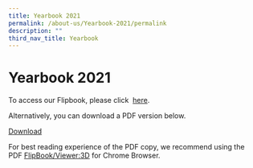 ```yaml
---
title: Yearbook 2021
permalink: /about-us/Yearbook-2021/permalink
description: ""
third_nav_title: Yearbook
---
```

Yearbook 2021
=============

To access our Flipbook, please click  [here](https://issuu.com/touche-design/docs/twss_mag_2021). 

Alternatively, you can download a PDF version below. 

[Download](https://teckwhyesec.moe.edu.sg/wp-content/uploads/2022/01/TWSS-Yearbook_final-version.pdf)

For best reading experience of the PDF copy, we recommend using the PDF [FlipBook/Viewer:3D](https://chrome.google.com/webstore/detail/pdf-flipbook-viewer-3d/ohckmemlgcohcakakmnpjchckcajpmdi?hl=en) for Chrome Browser.